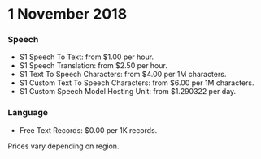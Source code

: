 # 1 November 2018

### Speech

- S1 Speech To Text: from $1.00 per hour.
- S1 Speech Translation: from $2.50 per hour.
- S1 Text To Speech Characters: from $4.00 per 1M characters.
- S1 Custom Text To Speech Characters: from $6.00 per 1M characters.
- S1 Custom Speech Model Hosting Unit: from $1.290322 per day.

### Language

- Free Text Records: $0.00 per 1K records.

Prices vary depending on region.